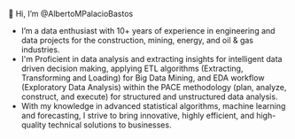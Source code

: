 👋 Hi, I’m @AlbertoMPalacioBastos
- I’m a data enthusiast with 10+ years of experience in engineering and data projects for the construction, mining, energy, and oil & gas industries.
- I'm Proficient in data analysis and extracting insights for intelligent data driven decision making, applying ETL algorithms (Extracting, Transforming and Loading) for Big Data Mining, and EDA workflow (Exploratory Data Analysis) within the PACE methodology (plan, analyze, construct, and execute) for structured and unstructured data analysis.
- With my knowledge in advanced statistical algorithms, machine learning and forecasting, I strive to bring innovative, highly efficient, and high-quality technical solutions to businesses.

